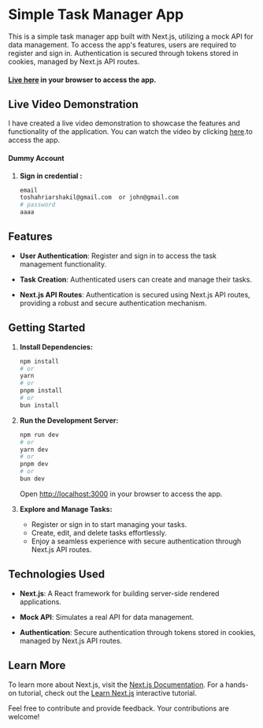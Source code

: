# Simple Task Manager App

This is a simple task manager app built with Next.js, utilizing a mock API for data management. To access the app's features, users are required to register and sign in. Authentication is secured through tokens stored in cookies, managed by Next.js API routes.

#### [Live here](https://task-management-app-eight-lemon.vercel.app/) in your browser to access the app.

## Live Video Demonstration

I have created a live video demonstration to showcase the features and functionality of the application. You can watch the video by clicking [here](https://www.loom.com/share/94dafb63fadc4dcaac6d59e2e013e5a0?sid=2953b09d-cb80-4a18-81b2-98c869238cfe).to access the app.

#### Dummy Account

1. **Sign in credential :**

   ```bash
   email
   toshahriarshakil@gmail.com  or john@gmail.com
   # password
   aaaa


   ```

## Features

- **User Authentication**: Register and sign in to access the task management functionality.

- **Task Creation**: Authenticated users can create and manage their tasks.

- **Next.js API Routes**: Authentication is secured using Next.js API routes, providing a robust and secure authentication mechanism.

## Getting Started

1. **Install Dependencies:**

   ```bash
   npm install
   # or
   yarn
   # or
   pnpm install
   # or
   bun install
   ```

2. **Run the Development Server:**

   ```bash
   npm run dev
   # or
   yarn dev
   # or
   pnpm dev
   # or
   bun dev
   ```

   Open [http://localhost:3000](http://localhost:3000) in your browser to access the app.

3. **Explore and Manage Tasks:**

   - Register or sign in to start managing your tasks.
   - Create, edit, and delete tasks effortlessly.
   - Enjoy a seamless experience with secure authentication through Next.js API routes.

## Technologies Used

- **Next.js**: A React framework for building server-side rendered applications.

- **Mock API**: Simulates a real API for data management.

- **Authentication**: Secure authentication through tokens stored in cookies, managed by Next.js API routes.

## Learn More

To learn more about Next.js, visit the [Next.js Documentation](https://nextjs.org/docs). For a hands-on tutorial, check out the [Learn Next.js](https://nextjs.org/learn) interactive tutorial.

Feel free to contribute and provide feedback. Your contributions are welcome!
